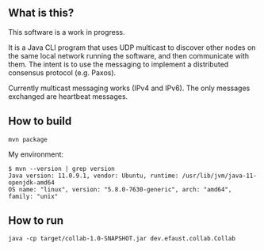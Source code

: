 ## What is this?
This software is a work in progress.

It is a Java CLI program that uses UDP multicast to discover other nodes on the same local network running the software, and then communicate with them. The intent is to use the messaging to implement a distributed consensus protocol (e.g. Paxos).

Currently multicast messaging works (IPv4 and IPv6). The only messages exchanged are heartbeat messages.

## How to build
```
mvn package
```

My environment:
```
$ mvn --version | grep version
Java version: 11.0.9.1, vendor: Ubuntu, runtime: /usr/lib/jvm/java-11-openjdk-amd64
OS name: "linux", version: "5.8.0-7630-generic", arch: "amd64", family: "unix"
```

## How to run
```
java -cp target/collab-1.0-SNAPSHOT.jar dev.efaust.collab.Collab
```
